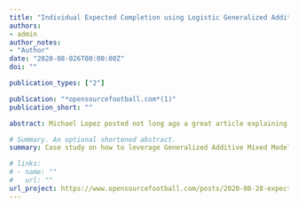```yaml
---
title: "Individual Expected Completion using Logistic Generalized Additive Mixed Models"
authors:
- admin
author_notes:
- "Author"
date: "2020-08-026T00:00:00Z"
doi: ""

publication_types: ["2"]

publication: "*opensourcefootball.com*(1)"
publication_short: ""

abstract: Michael Lopez posted not long ago a great article explaining how Generalized Additive Models (GAMs) are a good way to measure non-linear effects of explanatory variables x on response variable y. Lately, I’ve been playing around with linear and logistic mixed-effects models, so I thought about combining these with GAMs to estimate the probability of completion per Quarterback while accounting for non-linearities, especially on air yards.

# Summary. An optional shortened abstract.
summary: Case study on how to leverage Generalized Additive Mixed Models (GAMM) to estimate the individual probability of completion per Quarterback as a random effect.

# links:
# - name: ""
#   url: ""
url_project: https://www.opensourcefootball.com/posts/2020-08-28-expected-completion-using-logistic-generalized-additive-mixed-models/
---
```

